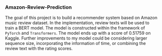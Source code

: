 ### Amazon-Review-Prediction

The goal of this project is to build a recommender system based on Amazon music review dataset. In the implementation, review texts will be used to train a BERT model. The model is constructed within the framework of `PyTorch` and `Transformers`. The model ends up with a score of 0.51759 on Kaggle. Further improvements to my model could be considering larger sequence size, incorporating the information of time, or combining the review text with the rating scores.